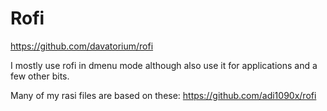 # Rofi

<https://github.com/davatorium/rofi>

I mostly use rofi in dmenu mode although also use it for applications and a few
other bits.

Many of my rasi files are based on these: <https://github.com/adi1090x/rofi>
